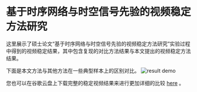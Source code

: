 # 基于时序网络与时空信号先验的视频稳定方法研究

这里展示了硕士论文“基于时序网络与时空信号先验的视频稳定方法研究”实验过程中得到的视频稳定结果，其中包含复现的对比方法结果与本文提出的视频稳定方法结果。

下面是本文方法与其他方法在一些典型样本上的区别对比。
 ![result demo](./docs/result_demo.gif)

您也可以在谷歌云盘上下载完整的稳定视频结果来进行更加详细的比较 [here](https://drive.google.com/drive/folders/122WYK2ytLFzXXzaEYhlPcU7oFiUgliOD?usp=sharing) 。


